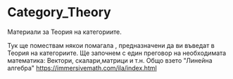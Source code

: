 # Category_Theory
Материали за Теория на категориите.

Тук ще помествам някои помагала , предназначени да ви въведат в Теория на категориите. 
Ще започнем с един преговор на необходимата математика: Вектори, скалари,матрици и т.н. 
Общо взето "Линейна алгебра"
https://immersivemath.com/ila/index.html


